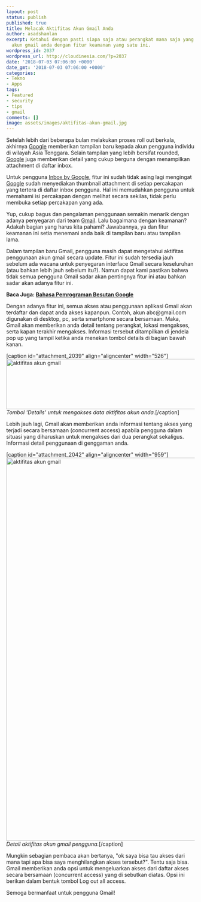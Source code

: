 ```yaml
---
layout: post
status: publish
published: true
title: Melacak Aktifitas Akun Gmail Anda
author: asadshamlan
excerpt: Ketahui dengan pasti siapa saja atau perangkat mana saja yang sedang mengakses
  akun gmail anda dengan fitur keamanan yang satu ini.
wordpress_id: 2037
wordpress_url: http://cloudinesia.com/?p=2037
date: '2018-07-03 07:06:00 +0000'
date_gmt: '2018-07-03 07:06:00 +0000'
categories:
- Tekno
- Apps
tags:
- Featured
- security
- tips
- gmail
comments: []
image: assets/images/aktifitas-akun-gmail.jpg
---
```

<p>Setelah lebih dari beberapa bulan melakukan proses roll out berkala, akhirnya <a href="https://cloudinesia.com/?s=google">Google</a> memberikan tampilan baru kepada akun pengguna individu di wilayah Asia Tenggara. Selain tampilan yang lebih bersifat rounded, <a href="https://cloudinesia.com/?s=google">Google</a> juga memberikan detail yang cukup berguna dengan menampilkan attachment di daftar inbox.</p>
<p>Untuk pengguna <a href="https://play.google.com/store/apps/details?id=com.google.android.apps.inbox&amp;hl=en">Inbox by Google</a>, fitur ini sudah tidak asing lagi mengingat <a href="https://cloudinesia.com/?s=google">Google</a> sudah menyediakan thumbnail attachment di setiap percakapan yang tertera di daftar inbox pengguna. Hal ini memudahkan pengguna untuk memahami isi percakapan dengan melihat secara sekilas, tidak perlu membuka setiap percakapan yang ada.</p>
<p>Yup, cukup bagus dan pengalaman penggunaan semakin menarik dengan adanya penyegaran dari team <a href="http://cloudinesia.com/konsumsi-berita-google-news-ai/" target="_blank" rel="noopener">Gmail</a>. Lalu bagaimana dengan keamanan? Adakah bagian yang harus kita pahami? Jawabannya, ya dan fitur keamanan ini setia menemani anda baik di tampilan baru atau tampilan lama.</p>
<p>Dalam tampilan baru Gmail, pengguna masih dapat mengetahui aktifitas penggunaan akun gmail secara update. Fitur ini sudah tersedia jauh sebelum ada wacana untuk penyegaran interface Gmail secara keseluruhan (atau bahkan lebih jauh sebelum itu?). Namun dapat kami pastikan bahwa tidak semua pengguna Gmail sadar akan pentingnya fitur ini atau bahkan sadar akan adanya fitur ini.</p>
<p><strong>Baca Juga: <a href="https://cloudinesia.com/golang-bahasa-pemrograman-besutan-google/">Bahasa Pemrograman Besutan Google</a></strong></p>
<p>Dengan adanya fitur ini, semua akses atau penggunaan aplikasi Gmail akan terdaftar dan dapat anda akses kapanpun. Contoh, akun abc@gmail.com digunakan di desktop, pc, serta smartphone secara bersamaan. Maka, Gmail akan memberikan anda detail tentang perangkat, lokasi mengakses, serta kapan terakhir mengakses. Informasi tersebut ditampilkan di jendela pop up yang tampil ketika anda menekan tombol details di bagian bawah kanan.</p>
<p>[caption id="attachment_2039" align="aligncenter" width="526"]<img class="wp-image-2039 size-full" src="http://cloudinesia.com/wp-content/uploads/2018/07/Screen-Shot-2018-07-03-at-2.24.51-PM.png" alt="aktifitas akun gmail" width="526" height="134" /> <em>Tombol 'Details' untuk mengakses data aktifitas akun anda.</em>[/caption]</p>
<p>Lebih jauh lagi, Gmail akan memberikan anda informasi tentang akses yang terjadi secara bersamaan (concurrent access) apabila pengguna dalam situasi yang diharuskan untuk mengakses dari dua perangkat sekaligus. Informasi detail penggunaan di genggaman anda.</p>
<p>[caption id="attachment_2042" align="aligncenter" width="959"]<img class="size-large wp-image-2042" src="http://cloudinesia.com/wp-content/uploads/2018/07/Screen-Shot-2018-07-03-at-2.25.35-PM-959x1024.png" alt="aktifitas akun gmail" width="959" height="1024" /> <em>Detail aktifitas akun gmail pengguna.</em>[/caption]</p>
<p>Mungkin sebagian pembaca akan bertanya, "ok saya bisa tau akses dari mana tapi apa bisa saya menghilangkan akses tersebut?". Tentu saja bisa. Gmail memberikan anda opsi untuk mengeluarkan akses dari daftar akses secara bersamaan (concurrent access) yang di sebutkan diatas. Opsi ini berikan dalam bentuk tombol Log out all access.</p>
<p>Semoga bermanfaat untuk pengguna Gmail!</p>
